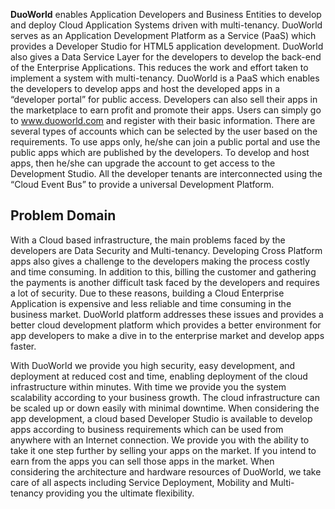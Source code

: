 **DuoWorld** enables Application Developers and Business Entities to develop and deploy Cloud Application Systems driven with multi-tenancy. DuoWorld serves as an Application Development Platform as a Service (PaaS) which provides a Developer Studio for HTML5 application development. DuoWorld also gives a Data Service Layer for the developers to develop the back-end of the Enterprise Applications. This reduces the work and effort taken to implement a system with multi-tenancy.
DuoWorld is a PaaS which enables the developers to develop apps and host the developed apps in a “developer portal” for public access. Developers can also sell their apps in the marketplace to earn profit and promote their apps.
Users can simply go to www.duoworld.com and register with their basic information. There are several types of accounts which can be selected by the user based on the requirements. To use apps only, he/she can join a public portal and use the public apps which are published by the developers. To develop and host apps, then he/she can upgrade the account to get access to the Development Studio. All the developer tenants are interconnected using the “Cloud Event Bus” to provide a universal Development Platform.


## Problem Domain
With a Cloud based infrastructure, the main problems faced by the developers are Data Security and Multi-tenancy. Developing Cross Platform apps also gives a challenge to the developers making the process costly and time consuming. In addition to this, billing the customer and gathering the payments is another difficult task faced by the developers and requires a lot of security. Due to these reasons, building a Cloud Enterprise Application is expensive and less reliable and time consuming in the business market. DuoWorld platform addresses these issues and provides a better cloud development platform which provides a better environment for app developers to make a dive in to the enterprise market and develop apps faster.

With DuoWorld we provide you high security, easy development, and deployment at reduced cost and time, enabling deployment of the cloud infrastructure within minutes. With time we provide you the system scalability according to your business growth. The cloud infrastructure can be scaled up or down easily with minimal downtime. When considering the app development, a cloud based Developer Studio is available to develop apps according to business requirements which can be used from anywhere with an Internet connection. We provide you with the ability to take it one step further by selling your apps on the market. If you intend to earn from the apps you can sell those apps in the market. When considering the architecture and hardware resources of DuoWorld, we take care of all aspects including Service Deployment, Mobility and Multi-tenancy providing you the ultimate flexibility.
